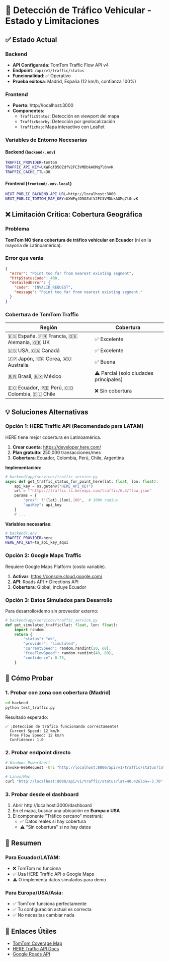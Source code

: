 # 🚗 Detección de Tráfico Vehicular - Estado y Limitaciones

## ✅ Estado Actual

### Backend
- **API Configurada**: TomTom Traffic Flow API v4
- **Endpoint**: `/api/v1/traffic/status`
- **Funcionalidad**: ✅ Operativo
- **Prueba exitosa**: Madrid, España (12 km/h, confianza 100%)

### Frontend
- **Puerto**: http://localhost:3000
- **Componentes**:
  - `TrafficStatus`: Detección en viewport del mapa
  - `TrafficNearby`: Detección por geolocalización
  - `TrafficMap`: Mapa interactivo con Leaflet

### Variables de Entorno Necesarias

#### Backend (`backend/.env`)
```bash
TRAFFIC_PROVIDER=tomtom
TRAFFIC_API_KEY=UXWFqfD5OZdfV2FC3VMDbkAOMq7l0nvK
TRAFFIC_CACHE_TTL=30
```

#### Frontend (`frontend/.env.local`)
```bash
NEXT_PUBLIC_BACKEND_API_URL=http://localhost:3000
NEXT_PUBLIC_TOMTOM_MAP_KEY=UXWFqfD5OZdfV2FC3VMDbkAOMq7l0nvK
```

## ❌ Limitación Crítica: Cobertura Geográfica

### Problema
**TomTom NO tiene cobertura de tráfico vehicular en Ecuador** (ni en la mayoría de Latinoamérica).

### Error que verás
```json
{
  "error": "Point too far from nearest existing segment",
  "httpStatusCode": 400,
  "detailedError": {
    "code": "INVALID_REQUEST",
    "message": "Point too far from nearest existing segment."
  }
}
```

### Cobertura de TomTom Traffic
| Región | Cobertura |
|--------|-----------|
| 🇪🇸 España, 🇫🇷 Francia, 🇩🇪 Alemania, 🇬🇧 UK | ✅ Excelente |
| 🇺🇸 USA, 🇨🇦 Canadá | ✅ Excelente |
| 🇯🇵 Japón, 🇰🇷 Corea, 🇦🇺 Australia | ✅ Buena |
| 🇧🇷 Brasil, 🇲🇽 México | ⚠️ Parcial (solo ciudades principales) |
| 🇪🇨 Ecuador, 🇵🇪 Perú, 🇨🇴 Colombia, 🇨🇱 Chile | ❌ Sin cobertura |

## 💡 Soluciones Alternativas

### Opción 1: HERE Traffic API (Recomendado para LATAM)
HERE tiene mejor cobertura en Latinoamérica.

1. **Crear cuenta**: https://developer.here.com/
2. **Plan gratuito**: 250,000 transacciones/mes
3. **Cobertura**: Ecuador, Colombia, Perú, Chile, Argentina

**Implementación:**
```python
# backend/app/services/traffic_service.py
async def get_traffic_status_for_point_here(lat: float, lon: float):
    api_key = os.getenv("HERE_API_KEY")
    url = f"https://traffic.ls.hereapi.com/traffic/6.3/flow.json"
    params = {
        "prox": f"{lat},{lon},100",  # 100m radius
        "apiKey": api_key
    }
    # ...
```

**Variables necesarias:**
```bash
# backend/.env
TRAFFIC_PROVIDER=here
HERE_API_KEY=tu_api_key_aqui
```

### Opción 2: Google Maps Traffic
Requiere Google Maps Platform (costo variable).

1. **Activar**: https://console.cloud.google.com/
2. **API**: Roads API + Directions API
3. **Cobertura**: Global, incluye Ecuador

### Opción 3: Datos Simulados para Desarrollo
Para desarrollo/demo sin proveedor externo:

```python
# backend/app/services/traffic_service.py
def get_simulated_traffic(lat: float, lon: float):
    import random
    return {
        "status": "ok",
        "provider": "simulated",
        "currentSpeed": random.randint(20, 60),
        "freeFlowSpeed": random.randint(40, 80),
        "confidence": 0.75,
    }
```

## 🧪 Cómo Probar

### 1. Probar con zona con cobertura (Madrid)
```bash
cd backend
python test_traffic.py
```

Resultado esperado:
```
✅ ¡Detección de tráfico funcionando correctamente!
  Current Speed: 12 km/h
  Free Flow Speed: 12 km/h
  Confidence: 1.0
```

### 2. Probar endpoint directo
```bash
# Windows PowerShell
Invoke-WebRequest -Uri "http://localhost:8000/api/v1/traffic/status?lat=40.42&lon=-3.70"

# Linux/Mac
curl "http://localhost:8000/api/v1/traffic/status?lat=40.42&lon=-3.70"
```

### 3. Probar desde el dashboard
1. Abrir http://localhost:3000/dashboard
2. En el mapa, buscar una ubicación en **Europa o USA**
3. El componente "Tráfico cercano" mostrará:
   - ✅ Datos reales si hay cobertura
   - ⚠️ "Sin cobertura" si no hay datos

## 📝 Resumen

### Para Ecuador/LATAM:
- ❌ TomTom no funciona
- ✅ Usa HERE Traffic API o Google Maps
- ⚠️ O implementa datos simulados para demo

### Para Europa/USA/Asia:
- ✅ TomTom funciona perfectamente
- ✅ Tu configuración actual es correcta
- ✅ No necesitas cambiar nada

## 🔗 Enlaces Útiles

- [TomTom Coverage Map](https://developer.tomtom.com/traffic-api/traffic-api-documentation/coverage)
- [HERE Traffic API Docs](https://developer.here.com/documentation/traffic-api/dev_guide/index.html)
- [Google Roads API](https://developers.google.com/maps/documentation/roads/overview)
